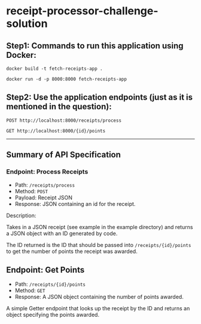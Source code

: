 # receipt-processor-challenge-solution


## Step1: Commands to run this application using Docker:

`docker build -t fetch-receipts-app .`

`docker run -d -p 8000:8000 fetch-receipts-app`


## Step2: Use the application endpoints (just as it is mentioned in the question):

`POST http://localhost:8000/receipts/process`

`GET http://localhost:8000/{id}/points`

---
## Summary of API Specification

### Endpoint: Process Receipts

* Path: `/receipts/process`
* Method: `POST`
* Payload: Receipt JSON
* Response: JSON containing an id for the receipt.

Description:

Takes in a JSON receipt (see example in the example directory) and returns a JSON object with an ID generated by code.

The ID returned is the ID that should be passed into `/receipts/{id}/points` to get the number of points the receipt
was awarded.


## Endpoint: Get Points

* Path: `/receipts/{id}/points`
* Method: `GET`
* Response: A JSON object containing the number of points awarded.

A simple Getter endpoint that looks up the receipt by the ID and returns an object specifying the points awarded.